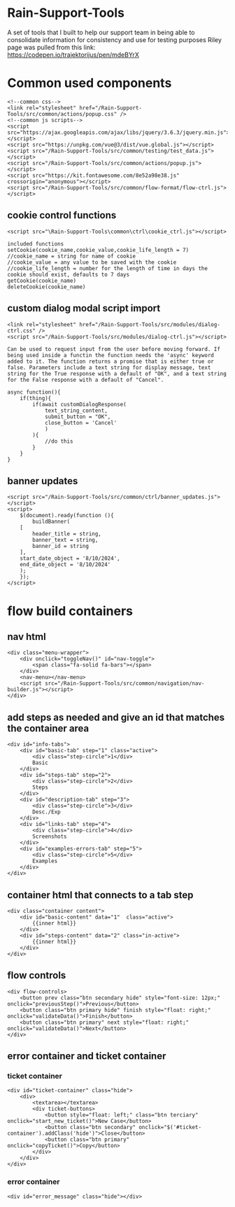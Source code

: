 # Rain-Support-Tools
A set of tools that I built to help our support team in being able to consolidate information for consistency and use for testing purposes
Riley page was pulled from this link: https://codepen.io/trajektorijus/pen/mdeBYrX


# Common used components
    <!--common css-->
    <link rel="stylesheet" href="/Rain-Support-Tools/src/common/actions/popup.css" />
    <!--common js scripts-->
    <script src="https://ajax.googleapis.com/ajax/libs/jquery/3.6.3/jquery.min.js"></script>
    <script src="https://unpkg.com/vue@3/dist/vue.global.js"></script>
    <script src="/Rain-Support-Tools/src/common/testing/test_data.js"></script>
    <script src="/Rain-Support-Tools/src/common/actions/popup.js"></script>
    <script src="https://kit.fontawesome.com/8e52a98e38.js" crossorigin="anonymous"></script>
    <script src="/Rain-Support-Tools/src/common/flow-format/flow-ctrl.js"></script>

## cookie control functions
    <script src="\Rain-Support-Tools\common\ctrl\cookie_ctrl.js"></script>

    included functions
    setCookie(cookie_name,cookie_value,cookie_life_length = 7)
    //cookie_name = string for name of cookie
    //cookie_value = any value to be saved with the cookie
    //cookie_life_length = number for the length of time in days the cookie should exist, defaults to 7 days
    getCookie(cookie_name)
    deleteCookie(cookie_name)

## custom dialog modal script import
    <link rel="stylesheet" href="/Rain-Support-Tools/src/modules/dialog-ctrl.css" />
    <script src="/Rain-Support-Tools/src/modules/dialog-ctrl.js"></script>

    Can be used to request input from the user before moving forward. If being used inside a functin the function needs the 'async' keyword added to it. The function returns a promise that is either true or false. Parameters include a text string for display message, text string for the True response with a default of "OK", and a text string for the False response with a default of "Cancel".

    async function(){
        if(thing){
            if(await customDialogResponse(
                text_string_content, 
                submit_button = "OK", 
                close_button = 'Cancel'
                )
            ){
                //do this
            }
        }
    }

## banner updates
    <script src="/Rain-Support-Tools/src/common/ctrl/banner_updates.js"></script>
    <script>
        $(document).ready(function (){
            buildBanner(
        [
            header_title = string,
            banner_text = string,
            banner_id = string
        ],
        start_date_object = '8/10/2024',
        end_date_object = '8/10/2024'
        );
        });
    </script>
    

# flow build containers
## nav html
    <div class="menu-wrapper">
        <div onclick="toggleNav()" id="nav-toggle">
            <span class="fa-solid fa-bars"></span>
        </div>
        <nav-menu></nav-menu>
        <script src="/Rain-Support-Tools/src/common/navigation/nav-builder.js"></script>
    </div>

## add steps as needed and give an id that matches the container area
    <div id="info-tabs">
        <div id="basic-tab" step="1" class="active">
            <div class="step-circle">1</div>
            Basic
        </div>
        <div id="steps-tab" step="2">
            <div class="step-circle">2</div>
            Steps
        </div>
        <div id="description-tab" step="3">
            <div class="step-circle">3</div>
            Desc./Exp
        </div>
        <div id="links-tab" step="4">
            <div class="step-circle">4</div>
            Screenshots
        </div>
        <div id="examples-errors-tab" step="5">
            <div class="step-circle">5</div>
            Examples
        </div>
    </div>
## container html that connects to a tab step
    <div class="container content">
        <div id="basic-content" data="1"  class="active">
            {{inner html}}
        </div>
        <div id="steps-content" data="2" class="in-active">
            {{inner html}}
        </div>
    </div>

## flow controls
    <div flow-controls>
        <button prev class="btn secondary hide" style="font-size: 12px;" onclick="previousStep()">Previous</button>
        <button class="btn primary hide" finish style="float: right;" onclick="validateData()">Finish</button>
        <button class="btn primary" next style="float: right;" onclick="validateData()">Next</button>
    </div>

## error container and ticket container
### ticket container
    <div id="ticket-container" class="hide">
        <div>
            <textarea></textarea>
            <div ticket-buttons>
                <button style="float: left;" class="btn terciary" onclick="start_new_ticket()">New Case</button>
                <button class="btn secondary" onclick="$('#ticket-container').addClass('hide')">Close</button>
                <button class="btn primary" onclick="copyTicket()">Copy</button>
            </div>
        </div>
    </div>
### error container
    <div id="error_message" class="hide"></div>